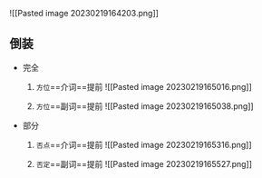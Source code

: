 ![[Pasted image 20230219164203.png]]
## 倒装
- 完全
	1. `方位`==介词==提前
	![[Pasted image 20230219165016.png]]

	2. `方位`==副词==提前
	![[Pasted image 20230219165038.png]]

- 部分
	1. `否点`==介词==提前
	![[Pasted image 20230219165316.png]]

	2. `否定`==副词==提前 
	![[Pasted image 20230219165527.png]]

